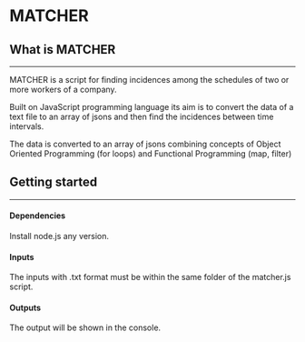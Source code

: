 # MATCHER

## What is MATCHER
-------------------
MATCHER is a script for finding incidences among the schedules of two or more workers of a company.

Built on JavaScript programming language its aim is to convert the data of a text file to an array of jsons and then find the incidences between time intervals.

The data is converted to an array of jsons combining concepts of Object Oriented Programming (for loops) and Functional Programming (map, filter)


## Getting started
------------------

#### Dependencies
Install node.js any version.

#### Inputs
The inputs with .txt format must be within the same folder of the matcher.js script.

#### Outputs
The output will be shown in the console.